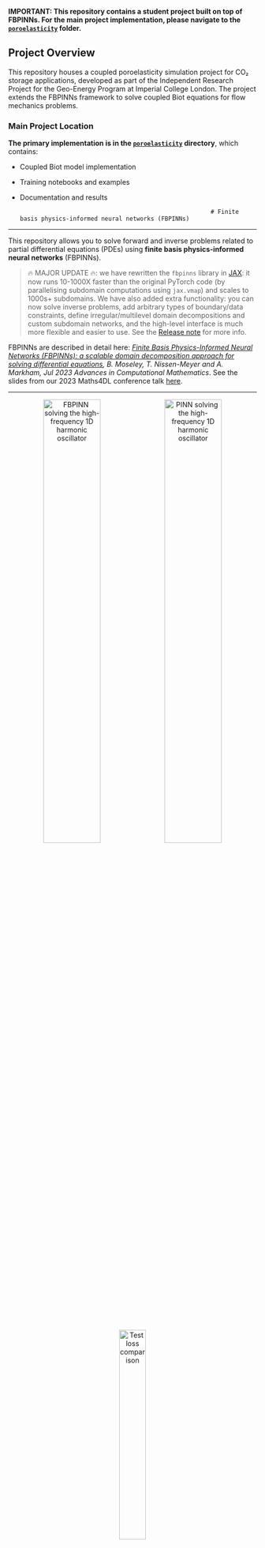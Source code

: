  **IMPORTANT: This repository contains a student project built on top of FBPINNs. For the main project implementation, please navigate to the [`poroelasticity`](./poroelasticity) folder.**

## Project Overview
This repository houses a coupled poroelasticity simulation project for CO₂ storage applications, developed as part of the Independent Research Project for the Geo-Energy Program at Imperial College London. The project extends the FBPINNs framework to solve coupled Biot equations for flow mechanics problems.

### Main Project Location
**The primary implementation is in the [`poroelasticity`](./poroelasticity) directory**, which contains:
- Coupled Biot model implementation
- Training notebooks and examples
- Documentation and results



                                                            # Finite basis physics-informed neural networks (FBPINNs)

---

This repository allows you to solve forward and inverse problems related to partial differential equations (PDEs) using **finite basis physics-informed neural networks** (FBPINNs).

> 🔥 MAJOR UPDATE 🔥: we have rewritten the `fbpinns` library in [JAX](https://jax.readthedocs.io/en/latest/index.html): it now runs 10-1000X faster than the original PyTorch code (by parallelising subdomain computations using `jax.vmap`) and scales to 1000s+ subdomains. We have also added extra functionality: you can now solve inverse problems, add arbitrary types of boundary/data constraints, define irregular/multilevel domain decompositions and custom subdomain networks, and the high-level interface is much more flexible and easier to use. See the [Release note](https://github.com/benmoseley/FBPINNs/releases/tag/v0.2.0) for more info.

FBPINNs are described in detail here: *[Finite Basis Physics-Informed Neural Networks (FBPINNs): a scalable domain decomposition approach for solving differential equations](https://link.springer.com/article/10.1007/s10444-023-10065-9), B. Moseley, T. Nissen-Meyer and A. Markham, Jul 2023 Advances in Computational Mathematics*. See the slides from our 2023 Maths4DL conference talk [here](https://maths4dl.ac.uk/wp-content/uploads/2023/07/Moseley.pdf).

---

<p align="center">
    <img src="images/FBPINN.gif" alt="FBPINN solving the high-frequency 1D harmonic oscillator" width=48%>
    <img src="images/PINN.gif" alt="PINN solving the high-frequency 1D harmonic oscillator" width=48%>
</p>
<p align="center">
    <img src="images/test-loss.png" alt="Test loss comparison" width=33%>
</p>
<p align="center">
    <b>Fig 1: FBPINN vs PINN solving the high-frequency 1D harmonic oscillator</b>
</p>

## Why FBPINNs?

- [Physics-informed neural networks](https://benmoseley.blog/my-research/so-what-is-a-physics-informed-neural-network/) (PINNs) are a popular approach for solving **forward and inverse problems** related to PDEs
- However, PINNs often struggle to solve problems with **high frequencies** and/or **multi-scale solutions**
- This is due to the **spectral bias** of neural networks and the **heavily increasing complexity** of the PINN optimisation problem
- FBPINNs improve the performance of PINNs in this regime by combining them with **domain decomposition**, **individual subdomain normalisation** and **flexible subdomain training schedules**
- Empirically, FBPINNs **significantly outperform** PINNs (in terms of accuracy and computational efficiency) when solving problems with high frequencies and multi-scale solutions (Fig 1 and 2)

<p align="center">
    <img src="images/we-multiscale.gif" alt="FBPINN solution of the (2+1)D wave equation with multiscale sources" width=100%>
</p>
<p align="center">
    <b>Fig 2: FBPINN solution of the (2+1)D wave equation with multiscale sources</b>
</p>

## How are FBPINNs different to PINNs?

<p align="center">
    <img src="images/workflow.png" alt="FBPINN workflow overview" width=100%>
</p>
<p align="center">
    <b>Fig 3: FBPINN workflow overview</b>
</p>

To improve the scalability of PINNs to high frequency/ multiscale solutions:

- FBPINNs divide the problem domain into many small, **overlapping subdomains** (Fig 3). 

- A neural network is placed within each subdomain, and the solution to the PDE is defined as the **summation over all subdomain networks**.

- Each subdomain network is **locally confined** to its subdomain by multiplying it by a smooth, differentiable window function.

- Finally, the inputs of each network are **individually normalised** over their subdomain.

The hypothesis is that this "divide and conquer" approach significantly reduces the complexity of the PINN optimisation problem. Furthermore, individual subdomain normalisation ensures the "effective" frequency each subdomain network sees is low, reducing the effect of spectral bias.

## Subdomain scheduling

<p align="center">
    <img src="images/scheduling.gif" alt="Solving the time-dependent Burgers' equation using a time-stepping subdomain scheduler" width=100%>
</p>
<p align="center">
    <b>Fig 4: Solving the time-dependent Burgers' equation using a time-stepping subdomain scheduler</b>
</p>

Another advantage of using domain decomposition is that we can control which **parts** of the domain are solved at each training step.

This is useful if we want to control how boundary conditions are **communicated** across the domain.

For example, we can define a **time-stepping scheduler** to solve time-dependent PDEs, and learn the solution forwards in time from a set of initial conditions (Fig 4).

This is done by specifying a **subdomain scheduler** (from `fbpinns.schedulers`), which defines which subdomains are actively training and which subdomains have fixed parameters at each training step.


## Installation

`fbpinns` only requires Python libraries to run.

> [JAX](https://jax.readthedocs.io/en/latest/index.html) is used as the main computational engine for `fbpinns`.

To install `fbpinns`, we recommend setting up a new Python environment, for example:

```bash
conda create -n fbpinns python=3  # Using conda
conda activate fbpinns
```
then cloning this repository:
```bash
git clone git@github.com:benmoseley/FBPINNs.git
```
and running this command in the base `FBPINNs/` directory (will also install all of the dependencies):
```
pip install -e .
```
> Note this installs the `fbpinns` package in "editable mode" - you can make changes to the source code and they are immediately present in the package.

## Getting started

Forward and inverse PDE problems are defined and solved by carrying out the following steps:

1. Define the **problem domain**, by selecting or defining your own `fbpinns.domains.Domain` class
2. Define the **PDE** to solve, and any **problem constraints** (such as boundary conditions or data constraints), by selecting or defining your own `fbpinns.problems.Problem` class
3. Define the **domain decomposition** used by the FBPINN, by selecting or defining your own `fbpinns.decompositions.Decomposition` class
4. Define the **neural network** placed in each subdomain, by selecting or defining your own `fbpinns.networks.Network` class
5. Keep track of all the training hyperparameters by passing these classes and their initialisation values to a `fbpinns.constants.Constants` object
6. Start the FBPINN training by instantiating a `fbpinns.trainers.FBPINNTrainer` using the `Constants` object.

For example, to solve the 1D harmonic oscillator problem shown above (Fig 1):

```python
import numpy as np

from fbpinns.domains import RectangularDomainND
from fbpinns.problems import HarmonicOscillator1D
from fbpinns.decompositions import RectangularDecompositionND
from fbpinns.networks import FCN
from fbpinns.constants import Constants
from fbpinns.trainers import FBPINNTrainer

c = Constants(
    domain=RectangularDomainND,# use a 1D problem domain [0, 1]
    domain_init_kwargs=dict(
        xmin=np.array([0,]),
        xmax=np.array([1,]),
    ),
    problem=HarmonicOscillator1D,# solve the 1D harmonic oscillator problem
    problem_init_kwargs=dict(
        d=2, w0=80,# define the ODE parameters
    ),
    decomposition=RectangularDecompositionND,# use a rectangular domain decomposition
    decomposition_init_kwargs=dict(
        subdomain_xs=[np.linspace(0,1,15)],# use 15 equally spaced subdomains
        subdomain_ws=[0.15*np.ones((15,))],# with widths of 0.15
        unnorm=(0.,1.),# define unnormalisation of the subdomain networks
    ),
    network=FCN,# place a fully-connected network in each subdomain
    network_init_kwargs=dict(
        layer_sizes=[1,32,1],# with 2 hidden layers
    ),
    ns=((200,),),# use 200 collocation points for training
    n_test=(500,),# use 500 points for testing
    n_steps=20000,# number of training steps
    optimiser_kwargs=dict(learning_rate=1e-3),
    show_figures=True,# display plots during training
)

run = FBPINNTrainer(c)
run.train()# start training the FBPINN
```

The `FBPINNTrainer` will automatically start outputting training statistics, plots and tensorboard summaries. The tensorboard summaries can be viewed by installing [tensorboard](https://www.tensorflow.org/tensorboard) and then running `tensorboard --logdir results/summaries/`

### Comparing to PINNs

You can easily train a PINN using the same hyperparameters above, using:

```python
from fbpinns.trainers import PINNTrainer

c["network_init_kwargs"] = dict(layer_sizes=[1,64,64,1])# use a larger neural network
run = PINNTrainer(c)
run.train()# start training a PINN on the same problem
```

## Going further

See the [examples](https://github.com/benmoseley/FBPINNs/tree/main/examples) folder for more advanced examples covering:
- how to define your own `Problem` class
- how to use hard boundary constraints
- how to solve an inverse problem
- how to use subdomain scheduling


## FAQs


### Installation

I get the error: `RuntimeError: This version of jaxlib was built using AVX instructions, which your CPU and/or operating system do not support.` when using Apple GPUs.
- As of this commit, JAX only has experimental support for Apple GPUs. Either build JAX from [source](https://developer.apple.com/metal/jax/) or install a CPU-only version using conda: `pip uninstall jax jaxlib` and `conda install jax -c conda-forge`

### Using GPUs

How do I train FBPINNs using a GPU?
- Exactly the same code should run on a GPU automatically, without needing any modification. Make sure you have installed the GPU version of JAX, and that JAX can see your GPU devices (e.g. by checking `jax.devices()`)

### Understanding the repository
But I don't know JAX!?
- We highly recommend becoming familiar with JAX - it is a fantastic, general-purpose library for accelerated differentiable computing. But even if you don't want to learn JAX, that's ok - all of the front-end classes (`Domain`, `Problem`, `Decomposition`, and `Network`) can be defined with only basic understanding of `jax.numpy` (which is essentially the [same](https://jax.readthedocs.io/en/latest/jax-101/01-jax-basics.html) as `numpy` anyway).

### Methodology

How are FBPINNs different to other PINN + domain decomposition methods?
- In contrast to other PINN + domain decomposition methods (such as [XPINNs](https://global-sci.org/intro/article_detail/cicp/18403.html)), FBPINNs by their mathematical construction **do not require additional interface terms** in their loss function, and their **solution is continuous** across subdomain interfaces. Essentially, FBPINNs can just be thought of as defining a custom neural network architecture for PINNs - everything else stays the same.


## Citation

If you find FBPINNs useful and use them in your own work, please use the following citations:

```
@article{Moseley2023,
author = {Moseley, Ben and Markham, Andrew and Nissen-Meyer, Tarje},
doi = {10.1007/S10444-023-10065-9},
journal = {Advances in Computational Mathematics 2023 49:4},
month = {jul},
number = {4},
pages = {1--39},
publisher = {Springer},
title = {{Finite basis physics-informed neural networks (FBPINNs): a scalable domain decomposition approach for solving differential equations}},
url = {https://link.springer.com/article/10.1007/s10444-023-10065-9},
volume = {49},
year = {2023}
}

@article{Dolean2024,
author = {Dolean, Victorita and Heinlein, Alexander and Mishra, Siddhartha and Moseley, Ben},
doi = {https://doi.org/10.1016/j.cma.2024.117116},
issn = {0045-7825},
journal = {Computer Methods in Applied Mechanics and Engineering},
pages = {117116},
title = {{Multilevel domain decomposition-based architectures for physics-informed neural networks}},
url = {https://www.sciencedirect.com/science/article/pii/S0045782524003724},
volume = {429},
year = {2024}
}
```

## Reproducing our papers

To reproduce the exact results of our original FBPINN paper: *[Finite Basis Physics-Informed Neural Networks (FBPINNs): a scalable domain decomposition approach for solving differential equations](https://link.springer.com/article/10.1007/s10444-023-10065-9), B. Moseley, T. Nissen-Meyer and A. Markham, Jul 2023 Advances in Computational Mathematics*, you will need to use the legacy PyTorch FBPINN implementation, which is available at this [commit](https://github.com/benmoseley/FBPINNs/tree/pytorch).

To reproduce the results of our paper: [*Multilevel domain decomposition-based architectures for physics-informed neural networks*](https://doi.org/10.1016/j.cma.2024.117116), please see this [branch](https://github.com/benmoseley/FBPINNs/tree/multilevel-paper/multilevel-paper).


## Further questions?

Please raise a GitHub [issue](https://github.com/benmoseley/FBPINNs/issues) or feel free to contact us.
